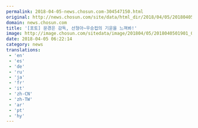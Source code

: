 ```yaml
---
permalink: 2018-04-05-news.chosun.com-304547150.html
original: http://news.chosun.com/site/data/html_dir/2018/04/05/2018040501968.html
domain: news.chosun.com
title: '[포토] 문경은 감독, 선형아~우승컵의 기운을 느껴봐!'
image: http://image.chosun.com/sitedata/image/201804/05/2018040501901_0.jpg
date: 2018-04-05 06:22:14
category: news
translations: 
 - 'en'
 - 'es'
 - 'de'
 - 'ru'
 - 'ja'
 - 'fr'
 - 'it'
 - 'zh-CN'
 - 'zh-TW'
 - 'ar'
 - 'pt'
 - 'hy'
---
```


